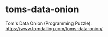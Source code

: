 # toms-data-onion
Tom's Data Onion (Programming Puzzle): https://www.tomdalling.com/toms-data-onion/

